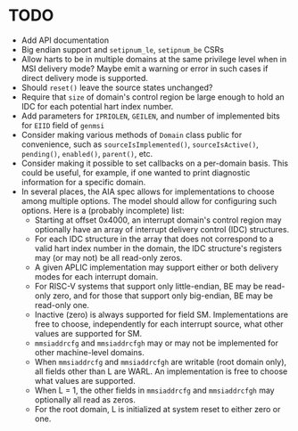 # TODO

- Add API documentation
- Big endian support and `setipnum_le`, `setipnum_be` CSRs
- Allow harts to be in multiple domains at the same privilege level when in MSI
  delivery mode? Maybe emit a warning or error in such cases if direct delivery
  mode is supported.
- Should `reset()` leave the source states unchanged?
- Require that `size` of domain's control region be large enough to hold an IDC
  for each potential hart index number.
- Add parameters for `IPRIOLEN`, `GEILEN`, and number of implemented bits for
  `EIID` field of `genmsi`
- Consider making various methods of `Domain` class public for convenience,
  such as `sourceIsImplemented()`, `sourceIsActive()`, `pending()`,
  `enabled()`, `parent()`, etc.
- Consider making it possible to set callbacks on a per-domain basis. This
  could be useful, for example, if one wanted to print diagnostic information
  for a specific domain.
- In several places, the AIA spec allows for implementations to choose among
  multiple options. The model should allow for configuring such options. Here
  is a (probably incomplete) list:
  - Starting at offset 0x4000, an interrupt domain's control region may
    optionally have an array of interrupt delivery control (IDC) structures.
  - For each IDC structure in the array that does not correspond to a valid
    hart index number in the domain, the IDC structure's registers may (or may
    not) be all read-only zeros.
  - A given APLIC implementation may support either or both delivery modes for
    each interrupt domain.
  - For RISC-V systems that support only little-endian, BE may be read-only
    zero, and for those that support only big-endian, BE may be read-only one.
  - Inactive (zero) is always supported for field SM. Implementations are free
    to choose, independently for each interrupt source, what other values are
    supported for SM.
  - `mmsiaddrcfg` and `mmsiaddrcfgh` may or may not be implemented for other
    machine-level domains.
  - When `mmsiaddrcfg` and `mmsiaddrcfgh` are writable (root domain only), all
    fields other than L are WARL. An implementation is free to choose what
    values are supported.
  - When L = 1, the other fields in `mmsiaddrcfg` and `mmsiaddrcfgh` may
    optionally all read as zeros.
  - For the root domain, L is initialized at system reset to either zero or
    one.
